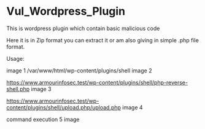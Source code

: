 # Vul_Wordpress_Plugin
This is wordpress plugin which contain basic malicious code

Here it is in Zip format you can extract it or am also giving in simple .php file format.

Usage:

image 1
/var/www/html/wp-content/plugins/shell
image 2

https://www.armourinfosec.test/wp-content/plugins/shell/php-reverse-shell.php
image 3


https://www.armourinfosec.test/wp-content/plugins/shell/upload.php/upload.php
image 4

command execution
5 image
